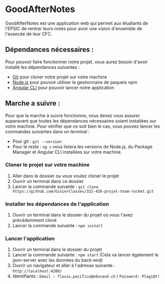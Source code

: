 # GoodAfterNotes

GoodAfterNotes est une application web qui permet aux étudiants de l'EPSIC de rentrer leurs notes pour avoir une vision d'ensemble de l'avancée de leur CFC.

## Dépendances nécessaires :

Pour pouvoir faire fonctionner notre projet, vous aurez besoin d'avoir installé les dépendances suivantes :

- [Git](https://git-scm.com/) pour cloner notre projet sur votre machine
- [Node.js](https://nodejs.org/en/) pour pouvoir utiliser le gestionnaire de paquets npm
- [Angular CLI](https://cli.angular.io/) pour pouvoir lancer notre application

## Marche a suivre :

Pour que la marche à suivre fonctionne, vous devez vous assurer auparavant que toutes les dépendances nécessaires soient installées sur votre machine.
Pour vérifier que ce soit bien le cas, vous pouvez lancer les commandes suivantes dans un terminal :

- Pour git : `git --version`
- Pour le reste : `ng v` vous listera les versions de Node.js, du Package Manager et Angular CLI installées sur votre machine.

### Cloner le projet sur votre machine

1.  Aller dans le dossier ou vous voulez cloner le projet
2.  Ouvrir un terminal dans ce dossier
3.  Lancer la commande suivante : `git clone https://github.com/GinierClasses/322-426-projet-team-rocket.git`

### Installer les dépendances de l'application

1.  Ouvrir un terminal dans le dossier du projet où vous l'avez précédemment cloné
2.  Lancer la commande suivante : `npm install`

### Lancer l'application

1.  Ouvrir un terminal dans le dossier du projet
2.  Lancer la commande suivante : `npm start` (Cela va lancer également le json-server avec les données du back-end)
3.  Ouvrir un navigateur et aller à l'adresse suivante : `http://localhost:4200/`
4.  Identifiants : `Email : flavio.pacifico@eduvaud.ch` / `Password: Plagi@t!`
